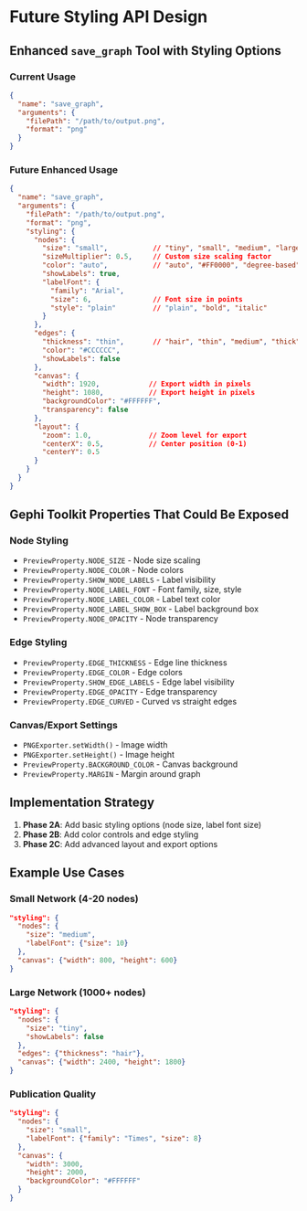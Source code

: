 # Future Styling API Design

## Enhanced `save_graph` Tool with Styling Options

### Current Usage
```json
{
  "name": "save_graph",
  "arguments": {
    "filePath": "/path/to/output.png",
    "format": "png"
  }
}
```

### Future Enhanced Usage
```json
{
  "name": "save_graph",
  "arguments": {
    "filePath": "/path/to/output.png",
    "format": "png",
    "styling": {
      "nodes": {
        "size": "small",           // "tiny", "small", "medium", "large", "huge"
        "sizeMultiplier": 0.5,     // Custom size scaling factor
        "color": "auto",           // "auto", "#FF0000", "degree-based"
        "showLabels": true,
        "labelFont": {
          "family": "Arial",
          "size": 6,               // Font size in points
          "style": "plain"         // "plain", "bold", "italic"
        }
      },
      "edges": {
        "thickness": "thin",       // "hair", "thin", "medium", "thick"
        "color": "#CCCCCC",
        "showLabels": false
      },
      "canvas": {
        "width": 1920,            // Export width in pixels
        "height": 1080,           // Export height in pixels
        "backgroundColor": "#FFFFFF",
        "transparency": false
      },
      "layout": {
        "zoom": 1.0,              // Zoom level for export
        "centerX": 0.5,           // Center position (0-1)
        "centerY": 0.5
      }
    }
  }
}
```

## Gephi Toolkit Properties That Could Be Exposed

### Node Styling
- `PreviewProperty.NODE_SIZE` - Node size scaling
- `PreviewProperty.NODE_COLOR` - Node colors
- `PreviewProperty.SHOW_NODE_LABELS` - Label visibility
- `PreviewProperty.NODE_LABEL_FONT` - Font family, size, style
- `PreviewProperty.NODE_LABEL_COLOR` - Label text color
- `PreviewProperty.NODE_LABEL_SHOW_BOX` - Label background box
- `PreviewProperty.NODE_OPACITY` - Node transparency

### Edge Styling  
- `PreviewProperty.EDGE_THICKNESS` - Edge line thickness
- `PreviewProperty.EDGE_COLOR` - Edge colors
- `PreviewProperty.SHOW_EDGE_LABELS` - Edge label visibility
- `PreviewProperty.EDGE_OPACITY` - Edge transparency
- `PreviewProperty.EDGE_CURVED` - Curved vs straight edges

### Canvas/Export Settings
- `PNGExporter.setWidth()` - Image width
- `PNGExporter.setHeight()` - Image height
- `PreviewProperty.BACKGROUND_COLOR` - Canvas background
- `PreviewProperty.MARGIN` - Margin around graph

## Implementation Strategy

1. **Phase 2A**: Add basic styling options (node size, label font size)
2. **Phase 2B**: Add color controls and edge styling
3. **Phase 2C**: Add advanced layout and export options

## Example Use Cases

### Small Network (4-20 nodes)
```json
"styling": {
  "nodes": {
    "size": "medium",
    "labelFont": {"size": 10}
  },
  "canvas": {"width": 800, "height": 600}
}
```

### Large Network (1000+ nodes)  
```json
"styling": {
  "nodes": {
    "size": "tiny",
    "showLabels": false
  },
  "edges": {"thickness": "hair"},
  "canvas": {"width": 2400, "height": 1800}
}
```

### Publication Quality
```json
"styling": {
  "nodes": {
    "size": "small",
    "labelFont": {"family": "Times", "size": 8}
  },
  "canvas": {
    "width": 3000,
    "height": 2000,
    "backgroundColor": "#FFFFFF"
  }
}
```